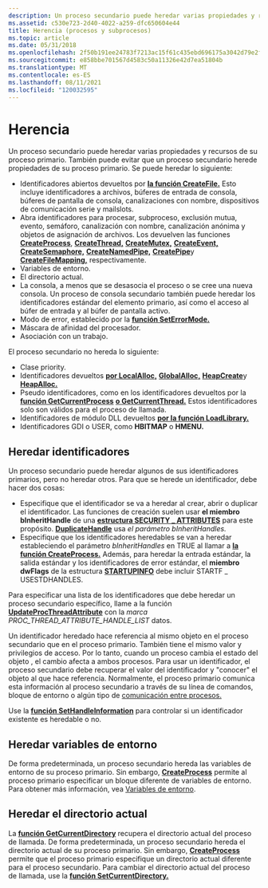 ```yaml
---
description: Un proceso secundario puede heredar varias propiedades y recursos de su proceso primario.
ms.assetid: c530e723-2d40-4022-a259-dfc650604e44
title: Herencia (procesos y subprocesos)
ms.topic: article
ms.date: 05/31/2018
ms.openlocfilehash: 2f50b191ee24783f7213ac15f61c435ebd696175a3042d79e2f359ef61097fe0
ms.sourcegitcommit: e858bbe701567d4583c50a11326e42d7ea51804b
ms.translationtype: MT
ms.contentlocale: es-ES
ms.lasthandoff: 08/11/2021
ms.locfileid: "120032595"
---
```

# <a name="inheritance"></a>Herencia

Un proceso secundario puede heredar varias propiedades y recursos de su proceso primario. También puede evitar que un proceso secundario herede propiedades de su proceso primario. Se puede heredar lo siguiente:

-   Identificadores abiertos devueltos por [**la función CreateFile.**](/windows/desktop/api/fileapi/nf-fileapi-createfilea) Esto incluye identificadores a archivos, búferes de entrada de consola, búferes de pantalla de consola, canalizaciones con nombre, dispositivos de comunicación serie y mailslots.
-   Abra identificadores para procesar, subproceso, exclusión mutua, evento, semáforo, canalización con nombre, canalización anónima y objetos de asignación de archivos. Los devuelven las funciones [**CreateProcess**](/windows/win32/api/processthreadsapi/nf-processthreadsapi-createprocessa), [**CreateThread,**](/windows/win32/api/processthreadsapi/nf-processthreadsapi-createthread) [**CreateMutex,**](/windows/desktop/api/synchapi/nf-synchapi-createmutexa) [**CreateEvent,**](/windows/desktop/api/synchapi/nf-synchapi-createeventa) [**CreateSemaphore,**](/windows/desktop/api/winbase/nf-winbase-createsemaphorea) [**CreateNamedPipe,**](/windows/desktop/api/winbase/nf-winbase-createnamedpipea) [**CreatePipe**](/windows/desktop/api/namedpipeapi/nf-namedpipeapi-createpipe)y [**CreateFileMapping,**](/windows/desktop/api/winbase/nf-winbase-createfilemappinga) respectivamente.
-   Variables de entorno.
-   El directorio actual.
-   La consola, a menos que se desasocia el proceso o se cree una nueva consola. Un proceso de consola secundario también puede heredar los identificadores estándar del elemento primario, así como el acceso al búfer de entrada y al búfer de pantalla activo.
-   Modo de error, establecido por la [**función SetErrorMode.**](/windows/desktop/api/errhandlingapi/nf-errhandlingapi-seterrormode)
-   Máscara de afinidad del procesador.
-   Asociación con un trabajo.

El proceso secundario no hereda lo siguiente:

-   Clase priority.
-   Identificadores devueltos [**por LocalAlloc,**](/windows/desktop/api/winbase/nf-winbase-localalloc) [**GlobalAlloc,**](/windows/desktop/api/winbase/nf-winbase-globalalloc) [**HeapCreate**](/windows/desktop/api/heapapi/nf-heapapi-heapcreate)y [**HeapAlloc.**](/windows/desktop/api/heapapi/nf-heapapi-heapalloc)
-   Pseudo identificadores, como en los identificadores devueltos por la [**función GetCurrentProcess**](/windows/win32/api/processthreadsapi/nf-processthreadsapi-getcurrentprocess) [**o GetCurrentThread.**](/windows/win32/api/processthreadsapi/nf-processthreadsapi-getcurrentthread) Estos identificadores solo son válidos para el proceso de llamada.
-   Identificadores de módulo DLL devueltos [**por la función LoadLibrary.**](/windows/desktop/api/libloaderapi/nf-libloaderapi-loadlibrarya)
-   Identificadores GDI o USER, como **HBITMAP** o **HMENU.**

## <a name="inheriting-handles"></a>Heredar identificadores

Un proceso secundario puede heredar algunos de sus identificadores primarios, pero no heredar otros. Para que se herede un identificador, debe hacer dos cosas:

-   Especifique que el identificador se va a heredar al crear, abrir o duplicar el identificador. Las funciones de creación suelen usar **el miembro bInheritHandle** de una [**estructura SECURITY \_ ATTRIBUTES**](/previous-versions/windows/desktop/legacy/aa379560(v=vs.85)) para este propósito. [**DuplicateHandle**](/windows/desktop/api/handleapi/nf-handleapi-duplicatehandle) usa *el parámetro bInheritHandles.*
-   Especifique que los identificadores heredables se van a heredar estableciendo el parámetro *bInheritHandles* en TRUE al llamar a [**la función CreateProcess.**](/windows/win32/api/processthreadsapi/nf-processthreadsapi-createprocessa) Además, para heredar la entrada estándar, la salida estándar y los identificadores de error estándar, el **miembro dwFlags** de la estructura [**STARTUPINFO**](/windows/win32/api/processthreadsapi/ns-processthreadsapi-startupinfoa) debe incluir STARTF \_ USESTDHANDLES.

Para especificar una lista de los identificadores que debe heredar un proceso secundario específico, llame a la función [**UpdateProcThreadAttribute**](/windows/win32/api/processthreadsapi/nf-processthreadsapi-updateprocthreadattribute) con la *marca PROC_THREAD_ATTRIBUTE_HANDLE_LIST* datos.

Un identificador heredado hace referencia al mismo objeto en el proceso secundario que en el proceso primario. También tiene el mismo valor y privilegios de acceso. Por lo tanto, cuando un proceso cambia el estado del objeto , el cambio afecta a ambos procesos. Para usar un identificador, el proceso secundario debe recuperar el valor del identificador y "conocer" el objeto al que hace referencia. Normalmente, el proceso primario comunica esta información al proceso secundario a través de su línea de comandos, bloque de entorno o algún tipo de [comunicación entre procesos.](/windows/desktop/ipc/interprocess-communications)

Use la [**función SetHandleInformation**](/windows/win32/api/handleapi/nf-handleapi-sethandleinformation) para controlar si un identificador existente es heredable o no.

## <a name="inheriting-environment-variables"></a>Heredar variables de entorno

De forma predeterminada, un proceso secundario hereda las variables de entorno de su proceso primario. Sin embargo, [**CreateProcess**](/windows/win32/api/processthreadsapi/nf-processthreadsapi-createprocessa) permite al proceso primario especificar un bloque diferente de variables de entorno. Para obtener más información, vea [Variables de entorno](environment-variables.md).

## <a name="inheriting-the-current-directory"></a>Heredar el directorio actual

La [**función GetCurrentDirectory**](/windows/desktop/api/winbase/nf-winbase-getcurrentdirectory) recupera el directorio actual del proceso de llamada. De forma predeterminada, un proceso secundario hereda el directorio actual de su proceso primario. Sin embargo, [**CreateProcess**](/windows/win32/api/processthreadsapi/nf-processthreadsapi-createprocessa) permite que el proceso primario especifique un directorio actual diferente para el proceso secundario. Para cambiar el directorio actual del proceso de llamada, use la [**función SetCurrentDirectory.**](/windows/desktop/api/winbase/nf-winbase-setcurrentdirectory)
